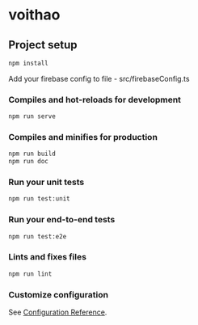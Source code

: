 # voithao

## Project setup

```bash
npm install
```

Add your firebase config to file - src/firebaseConfig.ts

### Compiles and hot-reloads for development

```bash
npm run serve
```

### Compiles and minifies for production

```bash
npm run build
npm run doc
```

### Run your unit tests

```bash
npm run test:unit
```

### Run your end-to-end tests

```bash
npm run test:e2e
```

### Lints and fixes files

```bash
npm run lint
```

### Customize configuration

See [Configuration Reference](https://cli.vuejs.org/config/).
